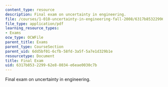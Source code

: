 ```yaml
---
content_type: resource
description: Final exam on uncertainty in engineering.
file: /courses/1-010-uncertainty-in-engineering-fall-2008/6317b853229962e88034e6eae0030c7b_final_exam.pdf
file_type: application/pdf
learning_resource_types:
- Exams
ocw_type: OCWFile
parent_title: Exams
parent_type: CourseSection
parent_uid: 6dd5bf01-6cfb-58fd-3a5f-5a7e1d329b1e
resourcetype: Document
title: Final Exam
uid: 6317b853-2299-62e8-8034-e6eae0030c7b
---
```

Final exam on uncertainty in engineering.

